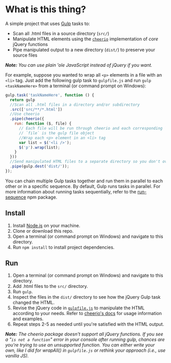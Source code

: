 # What is this thing?
A simple project that uses [Gulp](http://gulpjs.com/) tasks to:

- Scan all .html files in a source directory (`src/`)
- Manipulate HTML elements using the [`cheerio`](https://github.com/cheeriojs/cheerio) implementation of _core_ jQuery functions
- Pipe manipulated output to a new directory (`dist/`) to preserve your source files

**_Note:_** _You can use plain 'ole JavaScript instead of jQuery if you want._

For example, suppose you wanted to wrap all `<p>` elements in a file with an `<li>` tag. Just add the following gulp task to `gulpfile.js` and run `gulp <taskNameHere>` from a terminal (or command prompt on Windows):

```javascript
gulp.task('taskNameHere', function () {
  return gulp
  //Scan all .html files in a directory and/or subdirectory
  .src(['src/**/*.html'])
  //Use cheerio
  .pipe(cheerio({
    run: function ($, file) {
      // Each file will be run through cheerio and each corresponding `$` will be passed here.
      // `file` is the gulp file object
      //Wrap each <p> element in an <li> tag
      var list = $('<li />');
      $('p').wrap(list);
    }
  }))
  //Send manipulated HTML files to a separate directory so you don't overwrite your source files.
  .pipe(gulp.dest('dist/'));
});
```

You can chain multiple Gulp tasks together and run them in parallel to each other or in a specific sequence. By default, Gulp runs tasks in parallel. For more information about running tasks sequentially, refer to the [run-sequence](https://www.npmjs.com/package/run-sequence) npm package.

## Install

1. Install [Node.js](https://nodejs.org/en/) on your machine.
2. Clone or download this repo.
3. Open a terminal (or command prompt on Windows) and navigate to this directory.
4. Run `npm install` to install project dependencies.

## Run

1. Open a terminal (or command prompt on Windows) and navigate to this directory.
2. Add .html files to the `src/` directory.
3. Run `gulp`.
4. Inspect the files in the `dist/` directory to see how the jQuery Gulp task changed the HTML.
5. Revise the jQuery code in [`gulpfile.js`](../gulpfile.js) to manipulate the HTML according to your needs. Refer to [cheerio's docs]() for usage information and examples.
6. Repeat steps 2-5 as needed until you're satisfied with the HTML output.

**_Note:_** _The cheerio package doesn't support all jQuery functions. If you see a "`is not a function`" error in your console after running gulp, chances are you're trying to use an unsupported function. You can either write your own, like I did for wrapAll() in `gulpfile.js` or rethink your approach (i.e., use vanilla JS)._
